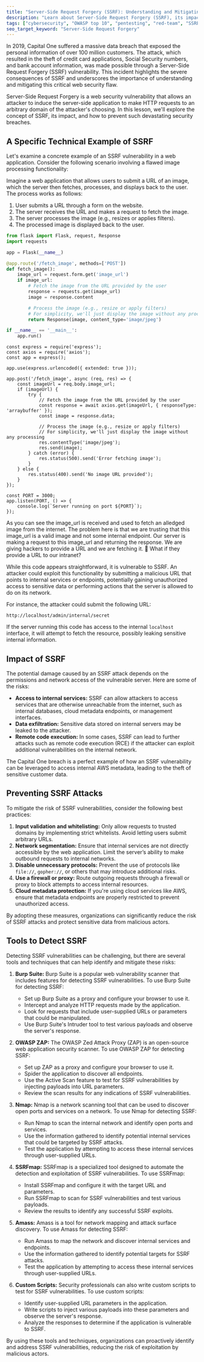 ```yaml
---
title: "Server-Side Request Forgery (SSRF): Understanding and Mitigating a Critical Web Vulnerability"
description: "Learn about Server-Side Request Forgery (SSRF), its impact on web security, and how to protect against this dangerous vulnerability. Includes real-world examples and prevention techniques."
tags: ["cybersecurity", "OWASP top 10", "pentesting", "red-team", "SSRF"]
seo_target_keyword: "Server-Side Request Forgery"
---
```


In 2019, Capital One suffered a massive data breach that exposed the personal information of over 100 million customers. The attack, which resulted in the theft of credit card applications, Social Security numbers, and bank account information, was made possible through a Server-Side Request Forgery (SSRF) vulnerability. This incident highlights the severe consequences of SSRF and underscores the importance of understanding and mitigating this critical web security flaw.

Server-Side Request Forgery is a web security vulnerability that allows an attacker to induce the server-side application to make HTTP requests to an arbitrary domain of the attacker's choosing. In this lesson, we'll explore the concept of SSRF, its impact, and how to prevent such devastating security breaches.

## A Specific Technical Example of SSRF

Let's examine a concrete example of an SSRF vulnerability in a web application. Consider the following scenario involving a flawed image processing functionality:

Imagine a web application that allows users to submit a URL of an image, which the server then fetches, processes, and displays back to the user. The process works as follows:

1. User submits a URL through a form on the website.
2. The server receives the URL and makes a request to fetch the image.
3. The server processes the image (e.g., resizes or applies filters).
4. The processed image is displayed back to the user.


```python
from flask import Flask, request, Response
import requests

app = Flask(__name__)

@app.route('/fetch_image', methods=['POST'])
def fetch_image():
    image_url = request.form.get('image_url')
    if image_url:
        # Fetch the image from the URL provided by the user
        response = requests.get(image_url)
        image = response.content

        # Process the image (e.g., resize or apply filters)
        # For simplicity, we'll just display the image without any processing
        return Response(image, content_type='image/jpeg')

if __name__ == '__main__':
    app.run()
```
```node
const express = require('express');
const axios = require('axios');
const app = express();

app.use(express.urlencoded({ extended: true }));

app.post('/fetch_image', async (req, res) => {
    const imageUrl = req.body.image_url;
    if (imageUrl) {
        try {
            // Fetch the image from the URL provided by the user
            const response = await axios.get(imageUrl, { responseType: 'arraybuffer' });
            const image = response.data;

            // Process the image (e.g., resize or apply filters)
            // For simplicity, we'll just display the image without any processing
            res.contentType('image/jpeg');
            res.send(image);
        } catch (error) {
            res.status(500).send('Error fetching image');
        }
    } else {
        res.status(400).send('No image URL provided');
    }
});

const PORT = 3000;
app.listen(PORT, () => {
    console.log(`Server running on port ${PORT}`);
});
```

As you can see the image_url is received and used to fetch an alledged image from the internet. The problem here is that we are trusting that this image_url is a valid image and not some internal endpoint. Our server is making a request to this image_url and returning the response. We are giving hackers to provide a URL and we are fetching it. 🫣 What if they provide a URL to our intranet?

While this code appears straightforward, it is vulnerable to SSRF. An attacker could exploit this functionality by submitting a malicious URL that points to internal services or endpoints, potentially gaining unauthorized access to sensitive data or performing actions that the server is allowed to do on its network.

For instance, the attacker could submit the following URL:

```url
http://localhost/admin/internal/secret
```

If the server running this code has access to the internal `localhost` interface, it will attempt to fetch the resource, possibly leaking sensitive internal information.

## Impact of SSRF

The potential damage caused by an SSRF attack depends on the permissions and network access of the vulnerable server. Here are some of the risks:

- **Access to internal services:** SSRF can allow attackers to access services that are otherwise unreachable from the internet, such as internal databases, cloud metadata endpoints, or management interfaces.
- **Data exfiltration:** Sensitive data stored on internal servers may be leaked to the attacker.
- **Remote code execution:** In some cases, SSRF can lead to further attacks such as remote code execution (RCE) if the attacker can exploit additional vulnerabilities on the internal network.

The Capital One breach is a perfect example of how an SSRF vulnerability can be leveraged to access internal AWS metadata, leading to the theft of sensitive customer data.

## Preventing SSRF Attacks

To mitigate the risk of SSRF vulnerabilities, consider the following best practices:

1. **Input validation and whitelisting:** Only allow requests to trusted domains by implementing strict whitelists. Avoid letting users submit arbitrary URLs.
2. **Network segmentation:** Ensure that internal services are not directly accessible by the web application. Limit the server’s ability to make outbound requests to internal networks.
3. **Disable unnecessary protocols:** Prevent the use of protocols like `file://`, `gopher://`, or others that may introduce additional risks.
4. **Use a firewall or proxy:** Route outgoing requests through a firewall or proxy to block attempts to access internal resources.
5. **Cloud metadata protection:** If you're using cloud services like AWS, ensure that metadata endpoints are properly restricted to prevent unauthorized access.

By adopting these measures, organizations can significantly reduce the risk of SSRF attacks and protect sensitive data from malicious actors.

## Tools to Detect SSRF

Detecting SSRF vulnerabilities can be challenging, but there are several tools and techniques that can help identify and mitigate these risks:

1. **Burp Suite:**
   Burp Suite is a popular web vulnerability scanner that includes features for detecting SSRF vulnerabilities. To use Burp Suite for detecting SSRF:
   - Set up Burp Suite as a proxy and configure your browser to use it.
   - Intercept and analyze HTTP requests made by the application.
   - Look for requests that include user-supplied URLs or parameters that could be manipulated.
   - Use Burp Suite's Intruder tool to test various payloads and observe the server's response.

2. **OWASP ZAP:**
   The OWASP Zed Attack Proxy (ZAP) is an open-source web application security scanner. To use OWASP ZAP for detecting SSRF:
   - Set up ZAP as a proxy and configure your browser to use it.
   - Spider the application to discover all endpoints.
   - Use the Active Scan feature to test for SSRF vulnerabilities by injecting payloads into URL parameters.
   - Review the scan results for any indications of SSRF vulnerabilities.

3. **Nmap:**
   Nmap is a network scanning tool that can be used to discover open ports and services on a network. To use Nmap for detecting SSRF:
   - Run Nmap to scan the internal network and identify open ports and services.
   - Use the information gathered to identify potential internal services that could be targeted by SSRF attacks.
   - Test the application by attempting to access these internal services through user-supplied URLs.

4. **SSRFmap:**
   SSRFmap is a specialized tool designed to automate the detection and exploitation of SSRF vulnerabilities. To use SSRFmap:
   - Install SSRFmap and configure it with the target URL and parameters.
   - Run SSRFmap to scan for SSRF vulnerabilities and test various payloads.
   - Review the results to identify any successful SSRF exploits.

5. **Amass:**
   Amass is a tool for network mapping and attack surface discovery. To use Amass for detecting SSRF:
   - Run Amass to map the network and discover internal services and endpoints.
   - Use the information gathered to identify potential targets for SSRF attacks.
   - Test the application by attempting to access these internal services through user-supplied URLs.

6. **Custom Scripts:**
   Security professionals can also write custom scripts to test for SSRF vulnerabilities. To use custom scripts:
   - Identify user-supplied URL parameters in the application.
   - Write scripts to inject various payloads into these parameters and observe the server's response.
   - Analyze the responses to determine if the application is vulnerable to SSRF.

By using these tools and techniques, organizations can proactively identify and address SSRF vulnerabilities, reducing the risk of exploitation by malicious actors.

